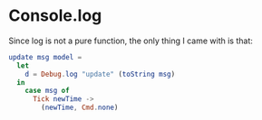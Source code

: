 # Console.log

Since log is not a pure function, the only thing I came with is that:

```elm
update msg model =
  let
    d = Debug.log "update" (toString msg)
  in
    case msg of
      Tick newTime ->
        (newTime, Cmd.none)

```
